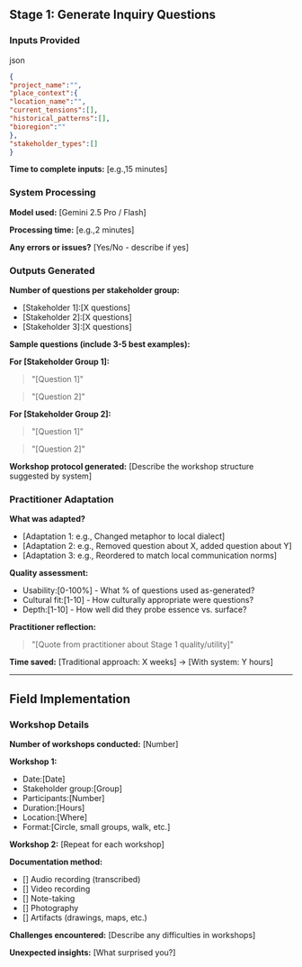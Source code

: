 ## Stage 1: Generate Inquiry Questions

### Inputs Provided

json

```json
{
"project_name":"",
"place_context":{
"location_name":"",
"current_tensions":[],
"historical_patterns":[],
"bioregion":""
},
"stakeholder_types":[]
}
```

**Time to complete inputs:** [e.g.,15 minutes]

### System Processing

**Model used:** [Gemini 2.5 Pro / Flash]

**Processing time:** [e.g.,2 minutes]

**Any errors or issues?** [Yes/No - describe if yes]

### Outputs Generated

**Number of questions per stakeholder group:**

- [Stakeholder 1]:[X questions]
- [Stakeholder 2]:[X questions]
- [Stakeholder 3]:[X questions]

**Sample questions (include 3-5 best examples):**

**For [Stakeholder Group 1]:**

> "[Question 1]"

> "[Question 2]"

**For [Stakeholder Group 2]:**

> "[Question 1]"

> "[Question 2]"

**Workshop protocol generated:**
[Describe the workshop structure suggested by system]

### Practitioner Adaptation

**What was adapted?**

- [Adaptation 1: e.g., Changed metaphor to local dialect]
- [Adaptation 2: e.g., Removed question about X, added question about Y]
- [Adaptation 3: e.g., Reordered to match local communication norms]

**Quality assessment:**

- Usability:[0-100%] - What % of questions used as-generated?
- Cultural fit:[1-10] - How culturally appropriate were questions?
- Depth:[1-10] - How well did they probe essence vs. surface?

**Practitioner reflection:**

> "[Quote from practitioner about Stage 1 quality/utility]"

**Time saved:** [Traditional approach: X weeks] → [With system: Y hours]

---

## Field Implementation

### Workshop Details

**Number of workshops conducted:** [Number]

**Workshop 1:**

- Date:[Date]
- Stakeholder group:[Group]
- Participants:[Number]
- Duration:[Hours]
- Location:[Where]
- Format:[Circle, small groups, walk, etc.]

**Workshop 2:**
[Repeat for each workshop]

**Documentation method:**

- [] Audio recording (transcribed)
- [] Video recording
- [] Note-taking
- [] Photography
- [] Artifacts (drawings, maps, etc.)

**Challenges encountered:**
[Describe any difficulties in workshops]

**Unexpected insights:**
[What surprised you?]

